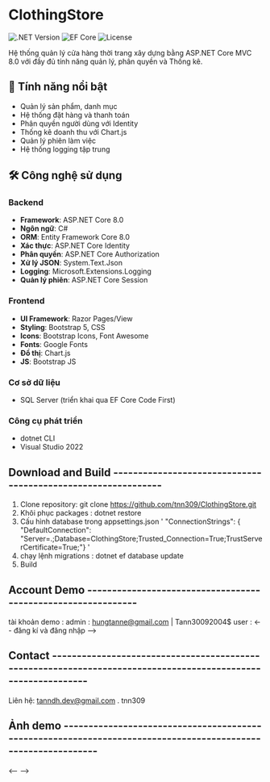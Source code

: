 # ClothingStore 

![.NET Version](https://img.shields.io/badge/.NET-8.0-blue) 
![EF Core](https://img.shields.io/badge/EF_Core-8.0-green)
![License](https://img.shields.io/badge/license-MIT-blue)

Hệ thống quản lý cửa hàng thời trang xây dựng bằng ASP.NET Core MVC 8.0 với đầy đủ tính năng quản lý, phân quyền và Thống kê.

## 🚀 Tính năng nổi bật
- Quản lý sản phẩm, danh mục
- Hệ thống đặt hàng và thanh toán
- Phân quyền người dùng với Identity
- Thống kê doanh thu với Chart.js
- Quản lý phiên làm việc
- Hệ thống logging tập trung

## 🛠 Công nghệ sử dụng

### Backend
- **Framework**: ASP.NET Core 8.0
- **Ngôn ngữ**: C#
- **ORM**: Entity Framework Core 8.0
- **Xác thực**: ASP.NET Core Identity
- **Phân quyền**: ASP.NET Core Authorization
- **Xử lý JSON**: System.Text.Json
- **Logging**: Microsoft.Extensions.Logging
- **Quản lý phiên**: ASP.NET Core Session

### Frontend
- **UI Framework**: Razor Pages/View
- **Styling**: Bootstrap 5, CSS
- **Icons**: Bootstrap Icons, Font Awesome
- **Fonts**: Google Fonts
- **Đồ thị**: Chart.js
- **JS**: Bootstrap JS

### Cơ sở dữ liệu
- SQL Server (triển khai qua EF Core Code First)

### Công cụ phát triển
- dotnet CLI
- Visual Studio 2022

## Download and Build -------------------------------------------------------------
1. Clone repository: git clone https://github.com/tnn309/ClothingStore.git
2. Khôi phục packages : dotnet restore
3. Cấu hình database trong appsettings.json
'
   "ConnectionStrings": {
  "DefaultConnection": "Server=.;Database=ClothingStore;Trusted_Connection=True;TrustServerCertificate=True;"}
'
4. chạy lệnh migrations : dotnet ef database update
5. Build 

## Account Demo -------------------------------------------------------------

tài khoản demo : 
  admin : hungtanne@gmail.com | Tann30092004$
  user : <-- đăng kí và đăng nhập --> 

## Contact -------------------------------------------------------------------------------------------------------------

Liên hệ: tanndh.dev@gmail.com . tnn309
## Ảnh demo -------------------------------------------------------------------------------------------------------------
<-- -->


